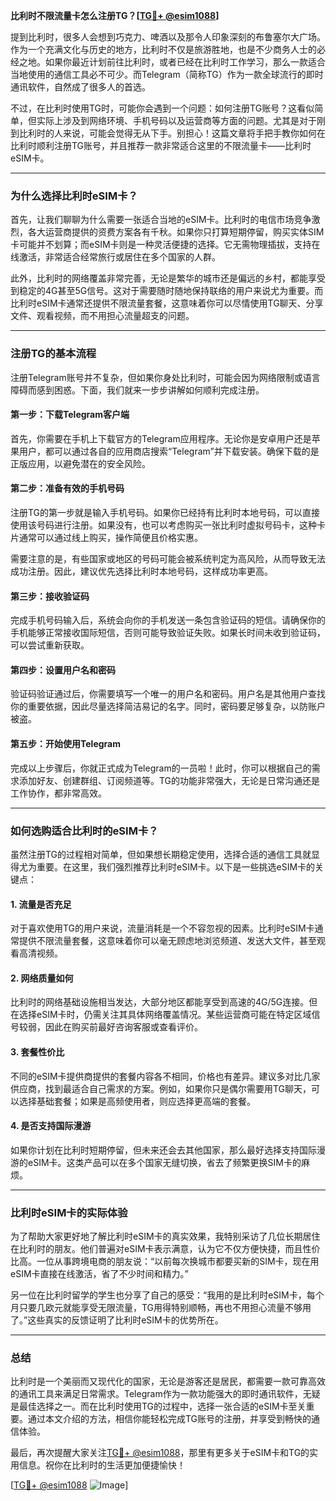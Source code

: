 **比利时不限流量卡怎么注册TG？[[TG💪+ @esim1088](https://t.me/s/esim1088)]**

提到比利时，很多人会想到巧克力、啤酒以及那令人印象深刻的布鲁塞尔大广场。作为一个充满文化与历史的地方，比利时不仅是旅游胜地，也是不少商务人士的必经之地。如果你最近计划前往比利时，或者已经在比利时工作学习，那么一款适合当地使用的通信工具必不可少。而Telegram（简称TG）作为一款全球流行的即时通讯软件，自然成了很多人的首选。

不过，在比利时使用TG时，可能你会遇到一个问题：如何注册TG账号？这看似简单，但实际上涉及到网络环境、手机号码以及运营商等方面的问题。尤其是对于刚到比利时的人来说，可能会觉得无从下手。别担心！这篇文章将手把手教你如何在比利时顺利注册TG账号，并且推荐一款非常适合这里的不限流量卡——比利时eSIM卡。

---

### **为什么选择比利时eSIM卡？**

首先，让我们聊聊为什么需要一张适合当地的eSIM卡。比利时的电信市场竞争激烈，各大运营商提供的资费方案各有千秋。如果你只打算短期停留，购买实体SIM卡可能并不划算；而eSIM卡则是一种灵活便捷的选择。它无需物理插拔，支持在线激活，非常适合经常旅行或居住在多个国家的人群。

此外，比利时的网络覆盖非常完善，无论是繁华的城市还是偏远的乡村，都能享受到稳定的4G甚至5G信号。这对于需要随时随地保持联络的用户来说尤为重要。而比利时eSIM卡通常还提供不限流量套餐，这意味着你可以尽情使用TG聊天、分享文件、观看视频，而不用担心流量超支的问题。

---

### **注册TG的基本流程**

注册Telegram账号并不复杂，但如果你身处比利时，可能会因为网络限制或语言障碍而感到困惑。下面，我们就来一步步讲解如何顺利完成注册。

#### **第一步：下载Telegram客户端**
首先，你需要在手机上下载官方的Telegram应用程序。无论你是安卓用户还是苹果用户，都可以通过各自的应用商店搜索“Telegram”并下载安装。确保下载的是正版应用，以避免潜在的安全风险。

#### **第二步：准备有效的手机号码**
注册TG的第一步就是输入手机号码。如果你已经持有比利时本地号码，可以直接使用该号码进行注册。如果没有，也可以考虑购买一张比利时虚拟号码卡，这种卡片通常可以通过线上购买，操作简便且价格实惠。

需要注意的是，有些国家或地区的号码可能会被系统判定为高风险，从而导致无法成功注册。因此，建议优先选择比利时本地号码，这样成功率更高。

#### **第三步：接收验证码**
完成手机号码输入后，系统会向你的手机发送一条包含验证码的短信。请确保你的手机能够正常接收国际短信，否则可能导致验证失败。如果长时间未收到验证码，可以尝试重新获取。

#### **第四步：设置用户名和密码**
验证码验证通过后，你需要填写一个唯一的用户名和密码。用户名是其他用户查找你的重要依据，因此尽量选择简洁易记的名字。同时，密码要足够复杂，以防账户被盗。

#### **第五步：开始使用Telegram**
完成以上步骤后，你就正式成为Telegram的一员啦！此时，你可以根据自己的需求添加好友、创建群组、订阅频道等。TG的功能非常强大，无论是日常沟通还是工作协作，都非常高效。

---

### **如何选购适合比利时的eSIM卡？**

虽然注册TG的过程相对简单，但如果想长期稳定使用，选择合适的通信工具就显得尤为重要。在这里，我们强烈推荐比利时eSIM卡。以下是一些挑选eSIM卡的关键点：

#### **1. 流量是否充足**
对于喜欢使用TG的用户来说，流量消耗是一个不容忽视的因素。比利时eSIM卡通常提供不限流量套餐，这意味着你可以毫无顾虑地浏览频道、发送大文件，甚至观看高清视频。

#### **2. 网络质量如何**
比利时的网络基础设施相当发达，大部分地区都能享受到高速的4G/5G连接。但在选择eSIM卡时，仍需关注其具体网络覆盖情况。某些运营商可能在特定区域信号较弱，因此在购买前最好咨询客服或查看评价。

#### **3. 套餐性价比**
不同的eSIM卡提供商提供的套餐内容各不相同，价格也有差异。建议多对比几家供应商，找到最适合自己需求的方案。例如，如果你只是偶尔需要用TG聊天，可以选择基础套餐；如果是高频使用者，则应选择更高端的套餐。

#### **4. 是否支持国际漫游**
如果你计划在比利时短期停留，但未来还会去其他国家，那么最好选择支持国际漫游的eSIM卡。这类产品可以在多个国家无缝切换，省去了频繁更换SIM卡的麻烦。

---

### **比利时eSIM卡的实际体验**

为了帮助大家更好地了解比利时eSIM卡的真实效果，我特别采访了几位长期居住在比利时的朋友。他们普遍对eSIM卡表示满意，认为它不仅方便快捷，而且性价比高。一位从事跨境电商的朋友说：“以前每次换城市都要买新的SIM卡，现在用eSIM卡直接在线激活，省了不少时间和精力。”

另一位在比利时留学的学生也分享了自己的感受：“我用的是比利时eSIM卡，每个月只要几欧元就能享受无限流量，TG用得特别顺畅，再也不用担心流量不够用了。”这些真实的反馈证明了比利时eSIM卡的优势所在。

---

### **总结**

比利时是一个美丽而又现代化的国家，无论是游客还是居民，都需要一款可靠高效的通讯工具来满足日常需求。Telegram作为一款功能强大的即时通讯软件，无疑是最佳选择之一。而在比利时使用TG的过程中，选择一张合适的eSIM卡至关重要。通过本文介绍的方法，相信你能轻松完成TG账号的注册，并享受到畅快的通信体验。

最后，再次提醒大家关注[TG💪+ @esim1088](https://t.me/s/esim1088)，那里有更多关于eSIM卡和TG的实用信息。祝你在比利时的生活更加便捷愉快！

[[TG💪+ @esim1088](https://t.me/s/esim1088) ![Image](https://i.postimg.cc/4NQfJmqS/Snipaste-2025-05-13-00-14-12.png)]